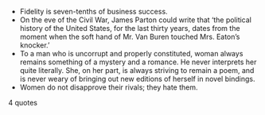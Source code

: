  - Fidelity is seven-tenths of business success.
 - On the eve of the Civil War, James Parton could write that ‘the political history of the United States, for the last thirty years, dates from the moment when the soft hand of Mr. Van Buren touched Mrs. Eaton’s knocker.’
 - To a man who is uncorrupt and properly constituted, woman always remains something of a mystery and a romance. He never interprets her quite literally. She, on her part, is always striving to remain a poem, and is never weary of bringing out new editions of herself in novel bindings.
 - Women do not disapprove their rivals; they hate them.

4 quotes